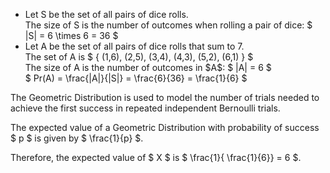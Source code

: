 <ul>
    <li> Let S be the set of all pairs of dice rolls. <br/>
    The size of S is the number of outcomes when rolling a pair of dice: $ |S| = 6 \times 6 = 36 $
    <li> Let A be the set of all pairs of dice rolls that sum to 7. <br/>
    The set of A is $ { (1,6), (2,5), (3,4), (4,3), (5,2), (6,1) } $ <br/>
    The size of A is the number of outcomes in $A$: $ |A| = 6 $<br/>
    $ Pr(A) = \frac{|A|}{|S|} = \frac{6}{36} = \frac{1}{6} $
</ul>

The Geometric Distribution is used to model the number of trials needed to achieve the first success in repeated independent Bernoulli trials.

The expected value of a Geometric Distribution with probability of success $ p $ is given by $ \frac{1}{p} $.

Therefore, the expected value of $ X $ is $ \frac{1}{ \frac{1}{6}} = 6 $.

